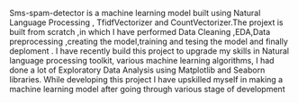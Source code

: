 Sms-spam-detector is a machine learning model built using Natural Language Processing , TfidfVectorizer and CountVectorizer.The projext is built from scratch ,in which I have performed Data Cleaning ,EDA,Data preprocessing ,creating the model,training and tesing the model and finally deploment . I have recently build this project to upgrade my skills in Natural language processing toolkit, various machine learning algorithms, I had done a lot of Exploratory Data Analysis using Matplotlib and Seaborn libraries. While developing this project I have upskilled myself in making a machine learning model after going through various stage of development
